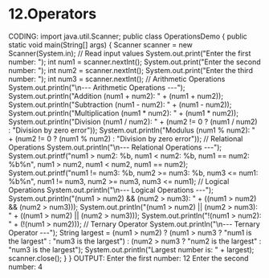 # 12.Operators
CODING:
import java.util.Scanner;
public class OperationsDemo {
public static void main(String[] args) {
Scanner scanner = new Scanner(System.in);
// Read input values
System.out.print("Enter the first number: ");
int num1 = scanner.nextInt();
System.out.print("Enter the second number: ");
int num2 = scanner.nextInt();
System.out.print("Enter the third number: ");
int num3 = scanner.nextInt();
// Arithmetic Operations
System.out.println("\n--- Arithmetic Operations ---");
System.out.println("Addition (num1 + num2): " + (num1 + num2));
System.out.println("Subtraction (num1 - num2): " + (num1 - num2));
System.out.println("Multiplication (num1 * num2): " + (num1 * num2));
System.out.println("Division (num1 / num2): " + (num2 != 0 ? (num1 / num2) : "Division by
zero error"));
System.out.println("Modulus (num1 % num2): " + (num2 != 0 ? (num1 % num2) : "Division
by zero error"));
// Relational Operations
System.out.println("\n--- Relational Operations ---");
System.out.printf("num1 > num2: %b, num1 < num2: %b, num1 == num2: %b%n",
num1 > num2, num1 < num2, num1 == num2);
System.out.printf("num1 != num3: %b, num2 >= num3: %b, num3 <= num1: %b%n",
num1 != num3, num2 >= num3, num3 <= num1);
// Logical Operations
System.out.println("\n--- Logical Operations ---");
System.out.println("(num1 > num2) && (num2 > num3): " + ((num1 > num2) && (num2 >
num3)));
System.out.println("(num1 > num2) || (num2 > num3): " + ((num1 > num2) || (num2 >
num3)));
System.out.println("!(num1 > num2): " + (!(num1 > num2)));
// Ternary Operator
System.out.println("\n--- Ternary Operator ---");
String largest = (num1 > num2) ? (num1 > num3 ? "num1 is the largest" : "num3 is the
largest")
: (num2 > num3 ? "num2 is the largest" : "num3 is the largest");
System.out.println("Largest number is: " + largest);
scanner.close();
}
}
OUTPUT:
Enter the first number: 12
Enter the second number: 4
